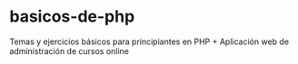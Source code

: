 # basicos-de-php
Temas y ejercicios básicos para principiantes en PHP + Aplicación web de administración de cursos online
